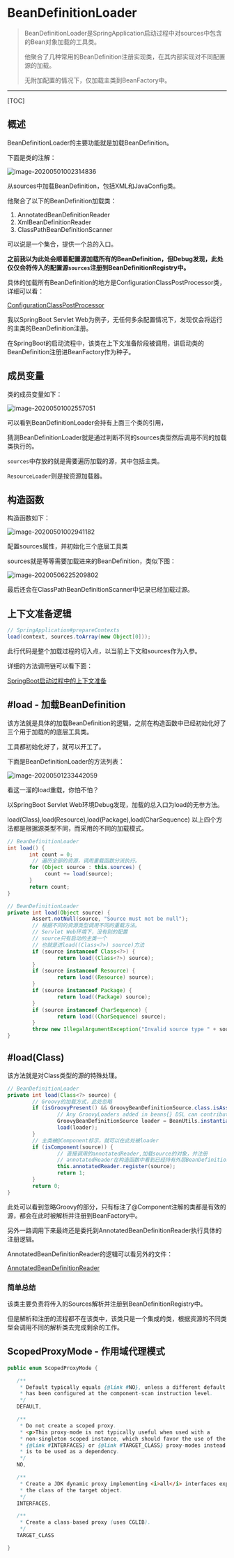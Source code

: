 # BeanDefinitionLoader

> BeanDefinitionLoader是SpringApplication启动过程中对sources中包含的Bean对象加载的工具类。
>
> 他聚合了几种常用的BeanDefinition注册实现类，在其内部实现对不同配置源的加载。
>
> 无附加配置的情况下，仅加载主类到BeanFactory中。

<!-- more -->

---

[TOC]

## 概述

BeanDefinitionLoader的主要功能就是加载BeanDefinition。

下面是类的注解：

 ![image-20200501002314836](../../pic/image-20200501002314836.png)

从sources中加载BeanDefinition，包括XML和JavaConfig类。

他聚合了以下的BeanDefinition加载类：

1. AnnotatedBeanDefinitionReader
2. XmlBeanDefinitionReader
3. ClassPathBeanDefinitionScanner

可以说是一个集合，提供一个总的入口。

**之前我以为此处会顺着配置源加载所有的BeanDefinition，但Debug发现，此处仅仅会将传入的配置源`sources`注册到BeanDefinitionRegistry中。**

具体的加载所有BeanDefinition的地方是ConfigurationClassPostProcessor类，详细可以看：

[ConfigurationClassPostProcessor](../BeanFactoryPostProcessor/ConfigurationClassPostProcessor.md)

我以SpringBoot Servlet Web为例子，无任何多余配置情况下，发现仅会将运行的主类的BeanDefinition注册。

在SpringBoot的启动流程中，该类在上下文准备阶段被调用，讲启动类的BeanDefinition注册进BeanFactory作为种子。





## 成员变量

类的成员变量如下：

 ![image-20200501002557051](../../pic/image-20200501002557051.png)

可以看到BeanDefinitionLoader会持有上面三个类的引用，

猜测BeanDefinitionLoader就是通过判断不同的sources类型然后调用不同的加载类执行的。

`sources`中存放的就是需要遍历加载的源，其中包括主类。

`ResourceLoader`则是按资源加载器。





## 构造函数

构造函数如下：

 ![image-20200501002941182](../../pic/image-20200501002941182.png)

配置sources属性，并初始化三个底层工具类

sources就是等等需要加载进来的BeanDefinition，类似下图：

 ![image-20200506225209802](../../pic/image-20200506225209802.png)

最后还会在ClassPathBeanDefinitionScanner中记录已经加载过源。



## 上下文准备逻辑

```java
// SpringApplication#prepareContexts
load(context, sources.toArray(new Object[0]));
```

此行代码是整个加载过程的切入点，以当前上下文和sources作为入参。

详细的方法调用链可以看下面：

[SpringBoot启动过程中的上下文准备](./SpringBoot启动过程中的上下文准备.md)



## #load - 加载BeanDefinition

该方法就是具体的加载BeanDefinition的逻辑，之前在构造函数中已经初始化好了三个用于加载的的底层工具类。

工具都初始化好了，就可以开工了。

下面是BeanDefinitionLoader的方法列表：

 ![image-20200501233442059](../../pic/image-20200501233442059.png)

看这一溜的load重载，你怕不怕？

以SpringBoot Servlet Web环境Debug发现，加载的总入口为load的无参方法。

load(Class),load(Resource),load(Package),load(CharSequence) 以上四个方法都是根据源类型不同，而采用的不同的加载模式。

```java
// BeanDefinitionLoader
int load() {
       int count = 0;
    	// 遍历全部的资源，调用重载函数分派执行。
       for (Object source : this.sources) {
          	count += load(source);
       }
       return count;
}

// BeanDefinitionLoader
private int load(Object source) {
        Assert.notNull(source, "Source must not be null");
    	// 根据不同的资源类型调用不同的重载方法。
    	// Servlet Web环境下，没有别的配置
    	// source只有启动的主类一个
    	// 也就是进load((Class<?>) source)方法
    	if (source instanceof Class<?>) {
            	return load((Class<?>) source);
        }
        if (source instanceof Resource) {
            	return load((Resource) source);
        }
        if (source instanceof Package) {
            	return load((Package) source);
        }
        if (source instanceof CharSequence) {
            	return load((CharSequence) source);
        }
        throw new IllegalArgumentException("Invalid source type " + source.getClass());
}
```



## #load(Class)

该方法就是对Class类型的源的特殊处理。

```java
// BeanDefinitionLoader
private int load(Class<?> source) {
    	// Groovy的加载方式，此处忽略
        if (isGroovyPresent() && GroovyBeanDefinitionSource.class.isAssignableFrom(source)) {
                // Any GroovyLoaders added in beans{} DSL can contribute beans here
                GroovyBeanDefinitionSource loader = BeanUtils.instantiateClass(source, GroovyBeanDefinitionSource.class);
                load(loader);
        }
    	// 主类被@Component标示，就可以在此处被loader
        if (isComponent(source)) {
            	// 直接调用的annotatedReader,加载source的对象，并注册
            	// annotatedReader在构造函数中看到已经持有外层BeanDefinitionRegistry的引用对象了
                this.annotatedReader.register(source);
                return 1;
        }
        return 0;
}
```

此处可以看到忽略Groovy的部分，只有标注了@Component注解的类都是有效的源，都会在此时被解析并注册到BeanFactory中。

另外一路调用下来最终还是委托到AnnotatedBeanDefinitionReader执行具体的注册逻辑。

AnnotatedBeanDefinitionReader的逻辑可以看另外的文件：

[AnnotatedBeanDefinitionReader](./AnnotatedBeanDefinitionReader.md)




### 简单总结

该类主要负责将传入的Sources解析并注册到BeanDefinitionRegistry中。

但是解析和注册的流程都不在该类中，该类只是一个集成的类，根据资源的不同类型会调用不同的解析类去完成剩余的工作。





## ScopedProxyMode - 作用域代理模式

```java
public enum ScopedProxyMode {

   /**
    * Default typically equals {@link #NO}, unless a different default
    * has been configured at the component-scan instruction level.
    */
   DEFAULT,

   /**
    * Do not create a scoped proxy.
    * <p>This proxy-mode is not typically useful when used with a
    * non-singleton scoped instance, which should favor the use of the
    * {@link #INTERFACES} or {@link #TARGET_CLASS} proxy-modes instead if it
    * is to be used as a dependency.
    */
   NO,

   /**
    * Create a JDK dynamic proxy implementing <i>all</i> interfaces exposed by
    * the class of the target object.
    */
   INTERFACES,

   /**
    * Create a class-based proxy (uses CGLIB).
    */
   TARGET_CLASS

}
```

